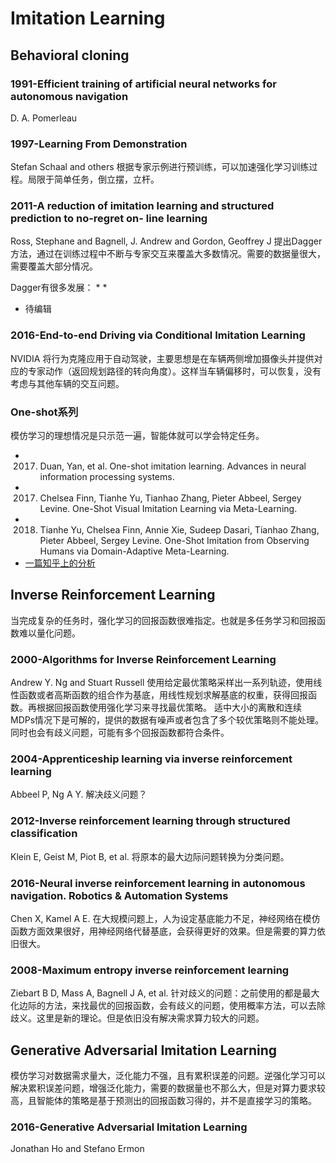 # Imitation Learning

## Behavioral cloning
### 1991-Efficient training of artificial neural networks for autonomous navigation
D. A. Pomerleau

### 1997-Learning From Demonstration
Stefan Schaal and others
根据专家示例进行预训练，可以加速强化学习训练过程。局限于简单任务，倒立摆，立杆。

### 2011-A reduction of imitation learning and structured prediction to no-regret on- line learning
Ross, Stephane and Bagnell, J. Andrew and Gordon, Geoffrey J
提出Dagger方法，通过在训练过程中不断与专家交互来覆盖大多数情况。需要的数据量很大，需要覆盖大部分情况。

Dagger有很多发展：
* 
* 
* 待编辑

### 2016-End-to-end Driving via Conditional Imitation Learning
NVIDIA
将行为克隆应用于自动驾驶，主要思想是在车辆两侧增加摄像头并提供对应的专家动作（返回规划路径的转向角度）。这样当车辆偏移时，可以恢复，没有考虑与其他车辆的交互问题。

### One-shot系列
模仿学习的理想情况是只示范一遍，智能体就可以学会特定任务。
* 2017. Duan, Yan, et al. One-shot imitation learning. Advances in neural information processing systems. 
* 2017. Chelsea Finn, Tianhe Yu, Tianhao Zhang, Pieter Abbeel, Sergey Levine. One-Shot Visual Imitation Learning via Meta-Learning. 
* 2018. Tianhe Yu, Chelsea Finn, Annie Xie, Sudeep Dasari, Tianhao Zhang, Pieter Abbeel, Sergey Levine. One-Shot Imitation from Observing Humans via Domain-Adaptive Meta-Learning. 
* [一篇知乎上的分析](https://zhuanlan.zhihu.com/p/83774235)



## Inverse Reinforcement Learning
当完成复杂的任务时，强化学习的回报函数很难指定。也就是多任务学习和回报函数难以量化问题。

### 2000-Algorithms for Inverse Reinforcement Learning
Andrew Y. Ng and Stuart Russell
使用给定最优策略采样出一系列轨迹，使用线性函数或者高斯函数的组合作为基底，用线性规划求解基底的权重，获得回报函数。再根据回报函数使用强化学习来寻找最优策略。
适中大小的离散和连续MDPs情况下是可解的，提供的数据有噪声或者包含了多个较优策略则不能处理。同时也会有歧义问题，可能有多个回报函数都符合条件。

### 2004-Apprenticeship learning via inverse reinforcement learning
Abbeel P, Ng A Y.
解决歧义问题？

### 2012-Inverse reinforcement learning through structured classification
Klein E, Geist M, Piot B, et al. 
将原本的最大边际问题转换为分类问题。

### 2016-Neural inverse reinforcement learning in autonomous navigation. Robotics & Automation Systems
Chen X, Kamel A E. 
在大规模问题上，人为设定基底能力不足，神经网络在模仿函数方面效果很好，用神经网络代替基底，会获得更好的效果。但是需要的算力依旧很大。

### 2008-Maximum entropy inverse reinforcement learning
Ziebart B D, Mass A, Bagnell J A, et al.
针对歧义的问题：之前使用的都是最大化边际的方法，来找最优的回报函数，会有歧义的问题，使用概率方法，可以去除歧义。这里是新的理论。但是依旧没有解决需求算力较大的问题。


## Generative Adversarial Imitation Learning
模仿学习对数据需求量大，泛化能力不强，且有累积误差的问题。逆强化学习可以解决累积误差问题，增强泛化能力，需要的数据量也不那么大，但是对算力要求较高，且智能体的策略是基于预测出的回报函数习得的，并不是直接学习的策略。

### 2016-Generative Adversarial Imitation Learning
Jonathan Ho and Stefano Ermon


